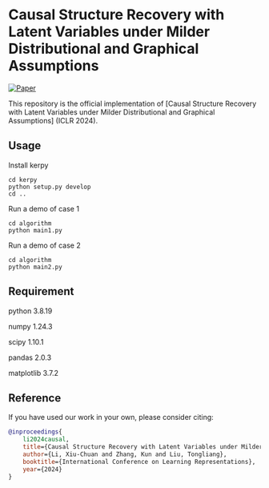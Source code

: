 # Causal Structure Recovery with Latent Variables under Milder Distributional and Graphical Assumptions

[![Paper](https://img.shields.io/badge/paper-ICLR-green)]()

This repository is the official implementation of [Causal Structure Recovery with Latent Variables under Milder Distributional and Graphical Assumptions] (ICLR 2024).

## Usage

Install kerpy

```(bash)
cd kerpy
python setup.py develop
cd ..
```
Run a demo of case 1

```(bash)
cd algorithm
python main1.py
```

Run a demo of case 2

```(bash)
cd algorithm
python main2.py
```

## Requirement

python 3.8.19

numpy 1.24.3

scipy 1.10.1

pandas 2.0.3

matplotlib 3.7.2

## Reference
If you have used our work in your own, please consider citing:

```bibtex
@inproceedings{
    li2024causal,
    title={Causal Structure Recovery with Latent Variables under Milder Distributional and Graphical Assumptions},
    author={Li, Xiu-Chuan and Zhang, Kun and Liu, Tongliang},
    booktitle={International Conference on Learning Representations},
    year={2024}
}
```

